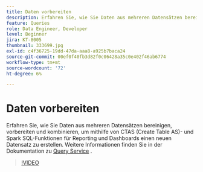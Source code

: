```yaml
---
title: Daten vorbereiten
description: Erfahren Sie, wie Sie Daten aus mehreren Datensätzen bereinigen, vorbereiten und kombinieren, um mithilfe von CTAS (Create Table AS)- und Spark SQL-Funktionen für Reporting und Dashboards einen neuen Datensatz zu erstellen.
feature: Queries
role: Data Engineer, Developer
level: Beginner
jira: KT-8005
thumbnail: 333699.jpg
exl-id: c4f36725-19dd-47da-aaa8-a925b7baca24
source-git-commit: 00ef0f40fb3d82f0c06428a35c0e402f46ab6774
workflow-type: tm+mt
source-wordcount: '72'
ht-degree: 6%

---
```


# Daten vorbereiten

Erfahren Sie, wie Sie Daten aus mehreren Datensätzen bereinigen, vorbereiten und kombinieren, um mithilfe von CTAS (Create Table AS)- und Spark SQL-Funktionen für Reporting und Dashboards einen neuen Datensatz zu erstellen. Weitere Informationen finden Sie in der Dokumentation zu [Query Service](https://experienceleague.adobe.com/docs/experience-platform/query/home.html?lang=de) .

>[!VIDEO](https://video.tv.adobe.com/v/333699?learn=on)

